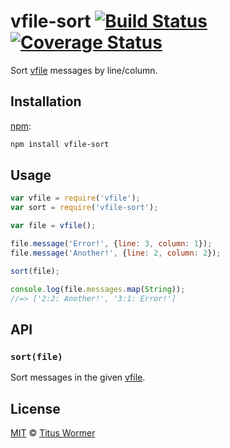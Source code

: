 # vfile-sort [![Build Status][travis-badge]][travis] [![Coverage Status][codecov-badge]][codecov]

Sort [vfile][] messages by line/column.

## Installation

[npm][]:

```bash
npm install vfile-sort
```

## Usage

```js
var vfile = require('vfile');
var sort = require('vfile-sort');

var file = vfile();

file.message('Error!', {line: 3, column: 1});
file.message('Another!', {line: 2, column: 2});

sort(file);

console.log(file.messages.map(String));
//=> ['2:2: Another!', '3:1: Error!']
```

## API

### `sort(file)`

Sort messages in the given [vfile][].

## License

[MIT][license] © [Titus Wormer][author]

<!-- Definitions -->

[travis-badge]: https://img.shields.io/travis/wooorm/vfile-sort.svg

[travis]: https://travis-ci.org/wooorm/vfile-sort

[codecov-badge]: https://img.shields.io/codecov/c/github/wooorm/vfile-sort.svg

[codecov]: https://codecov.io/github/wooorm/vfile-sort

[npm]: https://docs.npmjs.com/cli/install

[license]: LICENSE

[author]: http://wooorm.com

[vfile]: https://github.com/wooorm/vfile
